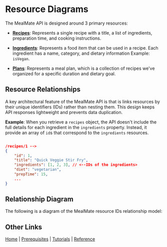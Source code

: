 # Resource Diagrams

The MealMate API is designed around 3 primary resources:

* **[Recipes](./reference/recipes.md)**: Represents a single recipe with a title, a list of ingredients, preparation time, and cooking instructions.

* **[Ingredients](./reference/ingredients.md)**: Represents a food item that can be used in a recipe. Each ingredient has a name, category, and dietary information Example: `isVegan`.

* **[Plans](./reference/plans.md)**: Represents a meal plan, which is a collection of recipes we've organized for a specific duration and dietary goal.

## Resource Relationships

A key architectural feature of the MealMate API is that is links  resources by their unique identifiers (IDs) rather than nesting them. This design keeps API responses lightweight and prevents data duplication.

**Example**: When you retrieve a `recipes` object, the API doesn't include the full details for each ingredient in the `ingredients` property. Instead, it provide an array of `id`s that correspond to the `ingredients` resources.

```json

/recipes/1 -->
{
    "id": 1,
    "title": "Quick Veggie Stir Fry",
    "ingredients": [1, 2, 3], // <--IDs of the ingredients>
    "diet": "vegetarian",
    "prepTime": 15,
    ...
}
```

## Relationship Diagram

The following is a diagram of the MealMate resource IDs relationship model:

## Other Links

[Home](./index.md) | [Prerequisites](./mmprefland.md) | [Tutorials](./mmtutorial.md) | [Reference](./mmref.md)
